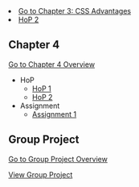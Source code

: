 <li><a href="Ch3Assignment/advantage.html">Go to Chapter 3: CSS Advantages</a></li>
        <li><a href="chapter3/hop2.html">HoP 2</a></li>
      </ul>
    </li>
  </ul>

  <h2>Chapter 4</h2>
  <p><a href="chapter4.html">Go to Chapter 4 Overview</a></p>
  <ul>
    <li>HoP
      <ul>
        <li><a href="chapter4/hop1.html">HoP 1</a></li>
        <li><a href="chapter4/hop2.html">HoP 2</a></li>
      </ul>
    </li>
    <li>Assignment
      <ul>
        <li><a href="chapter4/assignment1.html">Assignment 1</a></li>
      </ul>
    </li>
  </ul>

  <h2>Group Project</h2>
  <p><a href="project.html">Go to Group Project Overview</a></p>
  <p><a href="project/index.html">View Group Project</a></p>
</body>
</html>
